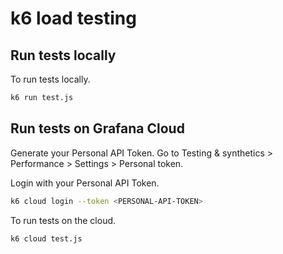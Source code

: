 # k6 load testing

## Run tests locally

To run tests locally.

```sh
k6 run test.js
```

## Run tests on Grafana Cloud

Generate your Personal API Token. Go to Testing & synthetics > Performance > Settings > Personal token.

Login with your Personal API Token.

```sh
k6 cloud login --token <PERSONAL-API-TOKEN>
```

To run tests on the cloud.

```sh
k6 cloud test.js
```
